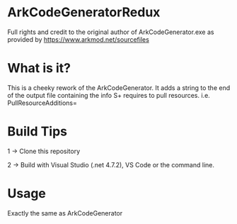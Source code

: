 # ArkCodeGeneratorRedux

Full rights and credit to the original author of ArkCodeGenerator.exe as provided by https://www.arkmod.net/sourcefiles

# What is it?

This is a cheeky rework of the ArkCodeGenerator. It adds a string to the end of the output file containing the info S+ requires to pull resources.
i.e. PullResourceAdditions=

# Build Tips

1 -> Clone this repository

2 -> Build with Visual Studio (.net 4.7.2), VS Code or the command line.

# Usage

Exactly the same as ArkCodeGenerator
